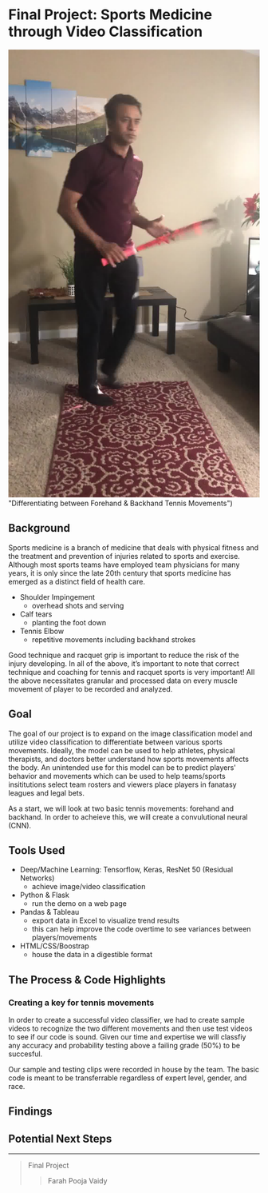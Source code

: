# Final Project: Sports Medicine through Video Classification 

![Tennis](data\backhand/0199.jpg) "Differentiating between Forehand & Backhand Tennis Movements")


## Background

Sports medicine is a branch of medicine that deals with physical fitness and the treatment and prevention of injuries related to sports and exercise. Although most sports teams have employed team physicians for many years, it is only since the late 20th century that sports medicine has emerged as a distinct field of health care.

* Shoulder Impingement
    * overhead shots and serving
* Calf tears
    * planting the foot down 
* Tennis Elbow
    * repetitive movements including backhand strokes

Good technique and racquet grip is important to reduce the risk of the injury developing. In all of the above, it’s important to note that correct technique and coaching for tennis and racquet sports is very important! All the above necessitates granular and processed data on every muscle movement of player to be recorded and analyzed.

## Goal

The goal of our project is to expand on the image classification model and utilize video classification to differentiate between various sports movements. Ideally, the model can be used to help athletes, physical therapists, and doctors better understand how sports movements affects the body. An unintended use for this model can be to predict players' behavior and movements which can be used to help teams/sports insititutions select team rosters and viewers place players in fanatasy leagues and legal bets. 

As a start, we will look at two basic tennis movements: forehand and backhand. In order to acheieve this, we will create a convulutional neural (CNN). 

## Tools Used

* Deep/Machine Learning: Tensorflow, Keras, ResNet 50 (Residual Networks)
  * achieve image/video classification
* Python & Flask
  * run the demo on a web page
* Pandas & Tableau 
  * export data in Excel to visualize trend results
  * this can help improve the code overtime to see variances between players/movements
* HTML/CSS/Boostrap
  * house the data in a digestible format

## The Process & Code Highlights



### Creating a key for tennis movements
In order to create a successful video classifier, we had to create sample videos to recognize the two different movements and then use test videos to see if our code is sound. Given our time and expertise we will classfiy any accuracy and probability testing above a failing grade (50%) to be succesful. 

Our sample and testing clips were recorded in house by the team. The basic code is meant to be transferrable regardless of expert level, gender, and race. 

## Findings


## Potential Next Steps



----
> Final Project 
>> Farah
>> Pooja
>> Vaidy